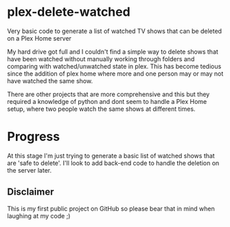 # plex-delete-watched
Very basic code to generate a list of watched TV shows that can be deleted on a Plex Home server

My hard drive got full and I couldn't find a simple way to delete shows that have been watched without manually working through folders and comparing with watched/unwatched state in plex.
This has become tedious since the addition of plex home where more and one person may or may not have watched the same show.

There are other projects that are more comprehensive and this but they required a knowledge of python and dont seem to handle a Plex Home setup, where two people watch the same shows at different times.

<h1>Progress</h1>
At this stage I'm just trying to generate a basic list of watched shows that are 'safe to delete'.
I'll look to add back-end code to handle the deletion on the server later.

<h2>Disclaimer</h2>
This is my first public project on GitHub so please bear that in mind when laughing at my code ;)